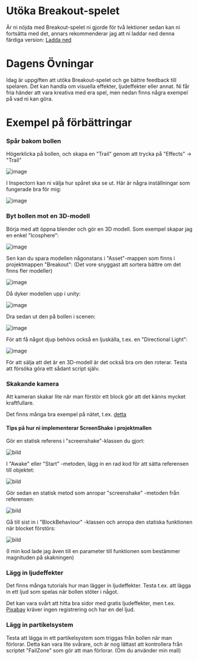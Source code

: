 # Utöka Breakout-spelet

Är ni nöjda med Breakout-spelet ni gjorde för två lektioner sedan kan ni fortsätta med det, annars rekommenderar jag att ni laddar ned denna färdiga version: [Ladda ned](breakoutDownload.md)


# Dagens Övningar

Idag är uppgiften att utöka Breakout-spelet och ge bättre feedback till spelaren. Det kan handla om visuella effekter, ljudeffekter eller annat. Ni får fria händer att vara kreativa med era spel, men nedan finns några exempel på vad ni kan göra.

# Exempel på förbättringar

### Spår bakom bollen

Högerklicka på bollen, och skapa en "Trail" genom att trycka på "Effects" -> "Trail"

![image](https://user-images.githubusercontent.com/70745846/162632235-8fd102d3-4401-43d9-880f-c2f54356521c.png)

I Inspectorn kan ni välja hur spåret ska se ut. Här är några inställningar som fungerade bra för mig:

![image](https://user-images.githubusercontent.com/70745846/162632310-dd7ba7a4-ad51-414e-b5e2-095a3fad0a1d.png)

### Byt bollen mot en 3D-modell

Börja med att öppna blender och gör en 3D modell. Som exempel skapar jag en enkel "Icosphere":

![image](https://user-images.githubusercontent.com/70745846/162634002-7a47571b-8dde-45f1-8e33-575ad4535d42.png)

Sen kan du spara modellen någonstans i "Asset"-mappen som finns i projektmappen "Breakout": (Det vore snyggast att sortera bättre om det finns fler modeller)

![image](https://user-images.githubusercontent.com/70745846/162634206-d71ca0df-fe37-49a5-891d-9bc25c1a4064.png)

Då dyker modellen upp i unity:

![image](https://user-images.githubusercontent.com/70745846/162634183-11f80dbb-9f63-4b11-801d-c166de10b390.png)

Dra sedan ut den på bollen i scenen:

![image](https://user-images.githubusercontent.com/70745846/162634298-dbc6801b-6350-4bc0-ba94-fd46f50e15ec.png)

För att få något djup behövs också en ljuskälla, t.ex. en "Directional Light":

![image](https://user-images.githubusercontent.com/70745846/162634328-c7edc08d-484c-47ae-9f06-1a60288e978d.png)

För att sälja att det är en 3D-modell är det också bra om den roterar. Testa att försöka göra ett sådant script själv.

### Skakande kamera

Att kameran skakar lite när man förstör ett block gör att det känns mycket kraftfullare.

Det finns många bra exempel på nätet, t.ex. [detta](https://medium.com/nice-things-ios-android-development/basic-2d-screen-shake-in-unity-9c27b56b516)

#### Tips på hur ni implementerar ScreenShake i projektmallen

Gör en statisk referens i "screenshake"-klassen du gjort:

![bild](https://user-images.githubusercontent.com/70745846/162698563-7d41ef47-45a7-4085-b86f-a308851eadab.png)

I "Awake" eller "Start" -metoden, lägg in en rad kod för att sätta referensen till objektet:

![bild](https://user-images.githubusercontent.com/70745846/162698739-aeeda658-c749-47da-8b08-75a1043cceb7.png)

Gör sedan en statisk metod som anropar "screenshake" -metoden från referensen:

![bild](https://user-images.githubusercontent.com/70745846/162698959-98665de2-0478-4d50-ad92-682d51cb8fcd.png)

Gå till sist in i "BlockBehaviour" -klassen och anropa den statiska funktionen när blocket förstörs:

![bild](https://user-images.githubusercontent.com/70745846/162699206-d9e2cb2a-dbd6-4f0d-8f74-3210952cb087.png)

(I min kod lade jag även till en parameter till funktionen som bestämmer magnituden på skakningen)

<!---
Tips: Om du använder min mall för spelet bör du anropa "screenshake"-metoden du gjort från objektet "LevelGen"

![image](https://user-images.githubusercontent.com/70745846/162633745-337ac0d7-e908-4d64-b41b-bed48ea1b22b.png)

![image](https://user-images.githubusercontent.com/70745846/162633779-63013112-3b46-41bf-b038-43281ccf1549.png)

![image](https://user-images.githubusercontent.com/70745846/162633852-bc367489-9885-4d96-a642-6dbfb439b339.png)
-->


### Lägg in ljudeffekter

Det finns många tutorials hur man lägger in ljudeffekter. Testa t.ex. att lägga in ett ljud som spelas när bollen stöter i något.

Det kan vara svårt att hitta bra sidor med gratis ljudeffekter, men t.ex. [Pixabay](https://pixabay.com/sound-effects/) kräver ingen registrering och har en del ljud.

### Lägg in partikelsystem

Testa att lägga in ett partikelsystem som triggas från bollen när man förlorar. Detta kan vara lite svårare, och är nog lättast att kontrollera från scriptet "FailZone" som gör att man förlorar. (Om du använder min mall)
